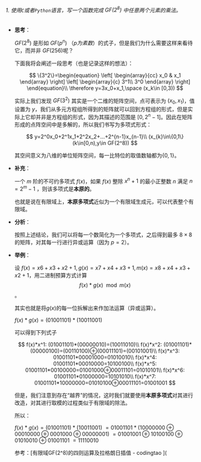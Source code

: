 ###### 1. 使用`C`或者`Python`语言，写一个函数完成 $GF(2^8)$ 中任意两个元素的乘法。

+ **思考**：

  $GF(2^8)$ 是形如 $GF(p^n)$ （$p 为素数$）的式子，但是我们为什么需要这样来看待它，而并非 $GF(256)$呢？

  下面我将会阐述一段思考（也是记录这样的想法）：

  $$
  \{3^2\}=\begin{equation}
   \left[
   \begin{array}{cc}
       x_0 & x_1
   \end{array}
   \right]
   \left[
   \begin{array}{c}
       3^1\\
       3^0
   \end{array}
   \right]
   \end{equation}\\
   \therefore y=3x_0+x_1,\space (x_k\in [0,3))
  $$

  实际上我们发现 $GF(3^2)$ 其实是一个二维的矩阵空间，点可表示为 $(x_0,x_1)$，值设置为 $y$，我们从多元方程组所得到的矩阵就可以回到方程组的形式，但是实际上它却并非是方程组的形式，因为其描述的范围是 $[0,2^n-1]$。因此在矩阵形成的点阵空间中是多解的，所以我们书写为多项式形式：


  $$
  y=2^0x_0+2^1x_1+2^2x_2+...+2^{n-1}x_{n-1}\\
  (x_{k}\in\{0,1\}(k\in[0,n),y\in GF(2^8))
  $$

  其空间意义为八维的单位矩阵空间，每一比特位的取值数轴都为$\{0,1\}$。

+ **补充**：

  一个 $m$ 阶的不可约多项式 $f(x)$，如果 $f(x)$ 整除 $x^n + 1$ 的最小正整数 $n$ 满足 $n=2^m-1$ ，则该多项式是**本原的**。

  也就是说在有限域上，**本原多项式**近似为一个有限域生成元，可以代表整个有限域。

+ **分析**：

  按照上述结论，我们可以将每一个数简化为一个多项式，之后得到最多 $8\times 8$的矩阵，对其每一行进行异或运算（因为 $p=2$）。

+ **举例**：

  设 $f(x)=x6+x3+x2+1, g(x)=x7+x4+x3+1, m(x)=x8+x4+x3+x2+1$，用二进制预算方式计算$$f(x)*g(x)\mod m(x)$$。

  其实也就是将$g(x)$的每一位拆解出来作加法运算（异或运算）。

  $f(x)*g(x)=(01001101)*(10011001)$

  可以得到下列式子

  
  $$
  f(x)*x^1: (01001101)*(00000010)=(10011010)\\
  f(x)*x^2: (01001101)*(00000100)=(00110100)⊕(00011101)=(00101001)\\
  f(x)*x^3: 01001101*00001000=01010010\\
  f(x)*x^4: 01001101*00010000=10100100\\
  f(x)*x^5: 01001101*00100000=01001000⊕00011101=01010101\\
  f(x)*x^6: 01001101*01000000=10101010\\
  f(x)*x^7: 01001101*10000000=01010100⊕00011101=01001001
  $$

  
  但是，我们注意到存在“越界”的情况，这时我们就要使用**本原多项式**对其进行改造，对其进行取模的过程类似于有限域的除法。

  所以：

  $f(x)*g(x)=(01001101)*(10011001)$
  $=01001101*(10000000⊕00010000⊕0001000⊕00000001)$
  $=01001001⊕10100100⊕01010010⊕01001101$
  $=11110010$

  参考：[有限域GF(2^8)的四则运算及拉格朗日插值 - codingtao ](
